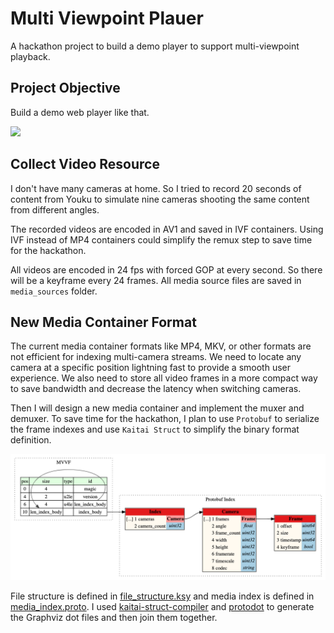 # Multi Viewpoint Plauer

A hackathon project to build a demo player to support multi-viewpoint playback.

## Project Objective

Build a demo web player like that.

![](./readme/project%20objective.gif)

## Collect Video Resource

I don't have many cameras at home. So I tried to record 20 seconds of content from Youku to simulate nine cameras shooting the same content from different angles.

The recorded videos are encoded in AV1 and saved in IVF containers. Using IVF instead of MP4 containers could simplify the remux step to save time for the hackathon.

All videos are encoded in 24 fps with forced GOP at every second. So there will be a keyframe every 24 frames. All media source files are saved in `media_sources` folder.

## New Media Container Format

The current media container formats like MP4, MKV, or other formats are not efficient for indexing multi-camera streams. We need to locate any camera at a specific position lightning fast to provide a smooth user experience. We also need to store all video frames in a more compact way to save bandwidth and decrease the latency when switching cameras.

Then I will design a new media container and implement the muxer and demuxer. To save time for the hackathon, I plan to use `Protobuf` to serialize the frame indexes and use `Kaitai Struct` to simplify the binary format definition.

![](./readme/container_structure_graph.png)

File structure is defined in [file_structure.ksy](./container_design/file_structure.ksy) and media index is defined in [media_index.proto](container_design/media_index.proto). I used [kaitai-struct-compiler](https://kaitai.io/) and [protodot](https://github.com/seamia/protodot) to generate the Graphviz dot files and then join them together.